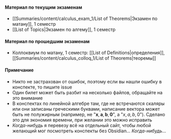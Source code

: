 #### Материал по текущим экзаменам
- [[Summaries/content/calculus_exam_1/List of Theorems|Экзамен по матану]], 1 семестр
- [[List of Topics|Экзамен по алгему]], 1 семестр

#### Материал по прошедшим экзаменам
- Коллоквиум по матану, 1 семестр: [[List of Definitions|определения]], [[Summaries/content/calculus_colloq_1/List of Theorems|теоремы]]

#### Примечание
- Никто не застрахован от ошибок, поэтому если вы нашли ошибку в конспекте, то пишите issue
- Один билет может быть разбит на несколько файлов, обращайте на это внимание
- В конспектах по линейной алгебре там, где не встречаются скаляры или они записаны греческими буквами, написание вектора может быть не полужирным (например, не "$\mathbf{x}, \mathbf{a}, \mathbf{b}, \mathbf{0}$", а "$x, a, b, 0$"). Сделано это для экономия времени, при желании это можно исправить
- *Когда-нибудь* я перевезу всё на отдельный сайт, чтобы любой желающий мог посмотреть конспекты без Obsidian... *Когда-нибудь*...